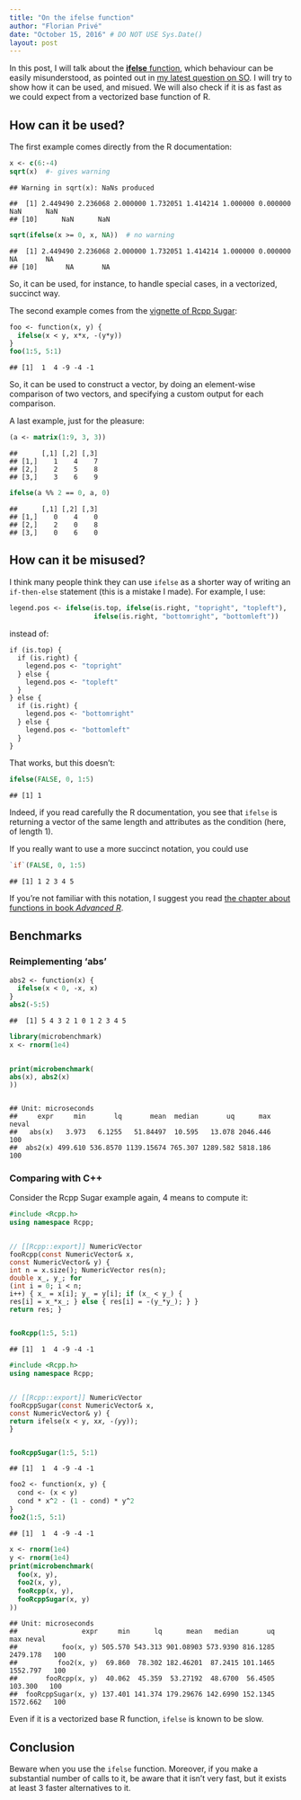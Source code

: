 ```yaml
---
title: "On the ifelse function"
author: "Florian Privé"
date: "October 15, 2016" # DO NOT USE Sys.Date()
layout: post
---
```




<section class="main-content">
<p>In this post, I will talk about the <a href="https://stat.ethz.ch/R-manual/R-devel/library/base/html/ifelse.html"><strong>ifelse</strong> function</a>, which behaviour can be easily misunderstood, as pointed out in <a href="http://stackoverflow.com/questions/40026975/subsetting-with-negative-indices-best-practices">my latest question on SO</a>. I will try to show how it can be used, and misued. We will also check if it is as fast as we could expect from a vectorized base function of R.</p>
<div id="how-can-it-be-used" class="section level2">
<h2>How can it be used?</h2>
<p>The first example comes directly from the R documentation:</p>
<div class="sourceCode"><pre class="sourceCode r"><code class="sourceCode r">x &lt;-<span class="st"> </span><span class="kw">c</span>(<span class="dv">6</span>:-<span class="dv">4</span>)
<span class="kw">sqrt</span>(x)  <span class="co">#- gives warning</span></code></pre></div>
<pre><code>## Warning in sqrt(x): NaNs produced</code></pre>
<pre><code>##  [1] 2.449490 2.236068 2.000000 1.732051 1.414214 1.000000 0.000000      NaN      NaN
## [10]      NaN      NaN</code></pre>
<div class="sourceCode"><pre class="sourceCode r"><code class="sourceCode r"><span class="kw">sqrt</span>(<span class="kw">ifelse</span>(x &gt;=<span class="st"> </span><span class="dv">0</span>, x, <span class="ot">NA</span>))  <span class="co"># no warning</span></code></pre></div>
<pre><code>##  [1] 2.449490 2.236068 2.000000 1.732051 1.414214 1.000000 0.000000       NA       NA
## [10]       NA       NA</code></pre>
<p>So, it can be used, for instance, to handle special cases, in a vectorized, succinct way.</p>
<p>The second example comes from the <a href="https://cran.r-project.org/web/packages/Rcpp/vignettes/Rcpp-sugar.pdf">vignette of Rcpp Sugar</a>:</p>
<div class="sourceCode"><pre class="sourceCode r"><code class="sourceCode r">foo &lt;-<span class="st"> </span>function(x, y) {
  <span class="kw">ifelse</span>(x &lt;<span class="st"> </span>y, x*x, -(y*y))
}
<span class="kw">foo</span>(<span class="dv">1</span>:<span class="dv">5</span>, <span class="dv">5</span>:<span class="dv">1</span>)</code></pre></div>
<pre><code>## [1]  1  4 -9 -4 -1</code></pre>
<p>So, it can be used to construct a vector, by doing an element-wise comparison of two vectors, and specifying a custom output for each comparison.</p>
<p>A last example, just for the pleasure:</p>
<div class="sourceCode"><pre class="sourceCode r"><code class="sourceCode r">(a &lt;-<span class="st"> </span><span class="kw">matrix</span>(<span class="dv">1</span>:<span class="dv">9</span>, <span class="dv">3</span>, <span class="dv">3</span>))</code></pre></div>
<pre><code>##      [,1] [,2] [,3]
## [1,]    1    4    7
## [2,]    2    5    8
## [3,]    3    6    9</code></pre>
<div class="sourceCode"><pre class="sourceCode r"><code class="sourceCode r"><span class="kw">ifelse</span>(a %%<span class="st"> </span><span class="dv">2</span> ==<span class="st"> </span><span class="dv">0</span>, a, <span class="dv">0</span>)</code></pre></div>
<pre><code>##      [,1] [,2] [,3]
## [1,]    0    4    0
## [2,]    2    0    8
## [3,]    0    6    0</code></pre>
</div>
<div id="how-can-it-be-misused" class="section level2">
<h2>How can it be misused?</h2>
<p>I think many people think they can use <code>ifelse</code> as a shorter way of writing an <code>if-then-else</code> statement (this is a mistake I made). For example, I use:</p>
<div class="sourceCode"><pre class="sourceCode r"><code class="sourceCode r">legend.pos &lt;-<span class="st"> </span><span class="kw">ifelse</span>(is.top, <span class="kw">ifelse</span>(is.right, <span class="st">&quot;topright&quot;</span>, <span class="st">&quot;topleft&quot;</span>),
                     <span class="kw">ifelse</span>(is.right, <span class="st">&quot;bottomright&quot;</span>, <span class="st">&quot;bottomleft&quot;</span>))</code></pre></div>
<p>instead of:</p>
<div class="sourceCode"><pre class="sourceCode r"><code class="sourceCode r">if (is.top) {
  if (is.right) {
    legend.pos &lt;-<span class="st"> &quot;topright&quot;</span>
  } else {
    legend.pos &lt;-<span class="st"> &quot;topleft&quot;</span>
  }
} else {
  if (is.right) {
    legend.pos &lt;-<span class="st"> &quot;bottomright&quot;</span>
  } else {
    legend.pos &lt;-<span class="st"> &quot;bottomleft&quot;</span>
  }
}</code></pre></div>
<p>That works, but this doesn’t:</p>
<div class="sourceCode"><pre class="sourceCode r"><code class="sourceCode r"><span class="kw">ifelse</span>(<span class="ot">FALSE</span>, <span class="dv">0</span>, <span class="dv">1</span>:<span class="dv">5</span>)</code></pre></div>
<pre><code>## [1] 1</code></pre>
<p>Indeed, if you read carefully the R documentation, you see that <code>ifelse</code> is returning a vector of the same length and attributes as the condition (here, of length 1).</p>
<p>If you really want to use a more succinct notation, you could use</p>
<div class="sourceCode"><pre class="sourceCode r"><code class="sourceCode r"><span class="st">`</span><span class="dt">if</span><span class="st">`</span>(<span class="ot">FALSE</span>, <span class="dv">0</span>, <span class="dv">1</span>:<span class="dv">5</span>)</code></pre></div>
<pre><code>## [1] 1 2 3 4 5</code></pre>
<p>If you’re not familiar with this notation, I suggest you read <a href="http://adv-r.had.co.nz/Functions.html">the chapter about functions in book <em>Advanced R</em></a>.</p>
</div>
<div id="benchmarks" class="section level2">
<h2>Benchmarks</h2>
<div id="reimplementing-abs" class="section level3">
<h3>Reimplementing ‘abs’</h3>
<div class="sourceCode"><pre class="sourceCode r"><code class="sourceCode r">abs2 &lt;-<span class="st"> </span>function(x) {
  <span class="kw">ifelse</span>(x &lt;<span class="st"> </span><span class="dv">0</span>, -x, x)
}
<span class="kw">abs2</span>(-<span class="dv">5</span>:<span class="dv">5</span>)</code></pre></div>
<pre><code>##  [1] 5 4 3 2 1 0 1 2 3 4 5</code></pre>
<div class="sourceCode"><pre class="sourceCode r"><code class="sourceCode r"><span class="kw">library</span>(microbenchmark)
x &lt;-<span class="st"> </span><span class="kw">rnorm</span>(<span class="fl">1e4</span>)

<span class="kw">print</span>(<span class="kw">microbenchmark</span>(
  <span class="kw">abs</span>(x), 
  <span class="kw">abs2</span>(x)
))</code></pre></div>
<pre><code>## Unit: microseconds
##     expr     min       lq       mean  median       uq      max neval
##   abs(x)   3.973   6.1255   51.84497  10.595   13.078 2046.446   100
##  abs2(x) 499.610 536.8570 1139.15674 765.307 1289.582 5818.186   100</code></pre>
</div>
<div id="comparing-with-c" class="section level3">
<h3>Comparing with C++</h3>
<p>Consider the Rcpp Sugar example again, 4 means to compute it:</p>
<div class="sourceCode"><pre class="sourceCode cpp"><code class="sourceCode cpp"><span class="ot">#include &lt;Rcpp.h&gt;</span>
<span class="kw">using</span> <span class="kw">namespace</span> Rcpp;

<span class="co">// [[Rcpp::export]]</span>
NumericVector fooRcpp(<span class="dt">const</span> NumericVector&amp; x, <span class="dt">const</span> NumericVector&amp; y) {
  <span class="dt">int</span> n = x.size();
  NumericVector res(n);
  <span class="dt">double</span> x_, y_;
  <span class="kw">for</span> (<span class="dt">int</span> i = <span class="dv">0</span>; i &lt; n; i++) { 
    x_ = x[i];
    y_ = y[i];
    <span class="kw">if</span> (x_ &lt; y_) {
      res[i] = x_*x_;
    } <span class="kw">else</span> {
      res[i] = -(y_*y_);
    }
  }
  <span class="kw">return</span> res;
}</code></pre></div>
<div class="sourceCode"><pre class="sourceCode r"><code class="sourceCode r"><span class="kw">fooRcpp</span>(<span class="dv">1</span>:<span class="dv">5</span>, <span class="dv">5</span>:<span class="dv">1</span>)</code></pre></div>
<pre><code>## [1]  1  4 -9 -4 -1</code></pre>
<div class="sourceCode"><pre class="sourceCode cpp"><code class="sourceCode cpp"><span class="ot">#include &lt;Rcpp.h&gt;</span>
<span class="kw">using</span> <span class="kw">namespace</span> Rcpp;

<span class="co">// [[Rcpp::export]]</span>
NumericVector fooRcppSugar(<span class="dt">const</span> NumericVector&amp; x, 
                           <span class="dt">const</span> NumericVector&amp; y) {
  <span class="kw">return</span> ifelse(x &lt; y, x*x, -(y*y));
}</code></pre></div>
<div class="sourceCode"><pre class="sourceCode r"><code class="sourceCode r"><span class="kw">fooRcppSugar</span>(<span class="dv">1</span>:<span class="dv">5</span>, <span class="dv">5</span>:<span class="dv">1</span>)</code></pre></div>
<pre><code>## [1]  1  4 -9 -4 -1</code></pre>
<div class="sourceCode"><pre class="sourceCode r"><code class="sourceCode r">foo2 &lt;-<span class="st"> </span>function(x, y) {
  cond &lt;-<span class="st"> </span>(x &lt;<span class="st"> </span>y)
  cond *<span class="st"> </span>x^<span class="dv">2</span> -<span class="st"> </span>(<span class="dv">1</span> -<span class="st"> </span>cond) *<span class="st"> </span>y^<span class="dv">2</span>
}
<span class="kw">foo2</span>(<span class="dv">1</span>:<span class="dv">5</span>, <span class="dv">5</span>:<span class="dv">1</span>)</code></pre></div>
<pre><code>## [1]  1  4 -9 -4 -1</code></pre>
<div class="sourceCode"><pre class="sourceCode r"><code class="sourceCode r">x &lt;-<span class="st"> </span><span class="kw">rnorm</span>(<span class="fl">1e4</span>)
y &lt;-<span class="st"> </span><span class="kw">rnorm</span>(<span class="fl">1e4</span>)
<span class="kw">print</span>(<span class="kw">microbenchmark</span>(
  <span class="kw">foo</span>(x, y),
  <span class="kw">foo2</span>(x, y),
  <span class="kw">fooRcpp</span>(x, y),
  <span class="kw">fooRcppSugar</span>(x, y)
))</code></pre></div>
<pre><code>## Unit: microseconds
##                expr     min      lq      mean   median       uq      max neval
##           foo(x, y) 505.570 543.313 901.08903 573.9390 816.1285 2479.178   100
##          foo2(x, y)  69.860  78.302 182.46201  87.2415 101.1465 1552.797   100
##       fooRcpp(x, y)  40.062  45.359  53.27192  48.6700  56.4505  103.300   100
##  fooRcppSugar(x, y) 137.401 141.374 179.29676 142.6990 152.1345 1572.662   100</code></pre>
<p>Even if it is a vectorized base R function, <code>ifelse</code> is known to be slow.</p>
</div>
</div>
<div id="conclusion" class="section level2">
<h2>Conclusion</h2>
<p>Beware when you use the <code>ifelse</code> function. Moreover, if you make a substantial number of calls to it, be aware that it isn’t very fast, but it exists at least 3 faster alternatives to it.</p>
</div>
</section>

